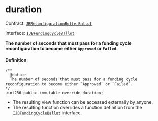 # duration

Contract: [`JBReconfigurationBufferBallot`](/docs/dev/v2/contracts/or-ballots/jbreconfigurationbufferballot/README.md)

Interface: [`IJBFundingCycleBallot`](/docs/dev/v2/interfaces/ijbfundingcycleballot.md)

**The number of seconds that must pass for a funding cycle reconfiguration to become either `Approved` or `Failed`.**

#### Definition

```
/**
  @notice
  The number of seconds that must pass for a funding cycle reconfiguration to become either `Approved` or `Failed`.
*/
uint256 public immutable override duration;
```

* The resulting view function can be accessed externally by anyone.
* The resulting function overrides a function definition from the [`IJBFundingCycleBallot`](/docs/dev/v2/interfaces/ijbfundingcycleballot.md) interface.
